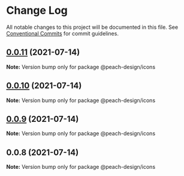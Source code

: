 # Change Log

All notable changes to this project will be documented in this file.
See [Conventional Commits](https://conventionalcommits.org) for commit guidelines.

## [0.0.11](https://github.com/guobaogang/peach-design/compare/@peach-design/icons@0.0.10...@peach-design/icons@0.0.11) (2021-07-14)

**Note:** Version bump only for package @peach-design/icons





## [0.0.10](https://github.com/guobaogang/peach-design/compare/@peach-design/icons@0.0.9...@peach-design/icons@0.0.10) (2021-07-14)

**Note:** Version bump only for package @peach-design/icons





## [0.0.9](https://github.com/guobaogang/peach-design/compare/@peach-design/icons@0.0.8...@peach-design/icons@0.0.9) (2021-07-14)

**Note:** Version bump only for package @peach-design/icons





## 0.0.8 (2021-07-14)

**Note:** Version bump only for package @peach-design/icons
